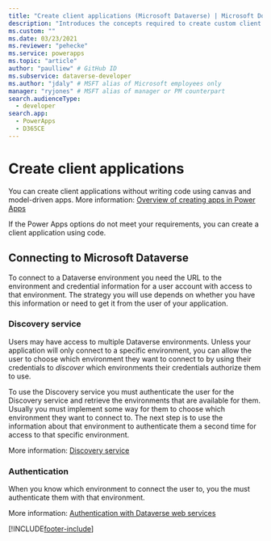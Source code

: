 ```yaml
---
title: "Create client applications (Microsoft Dataverse) | Microsoft Docs" # Intent and product brand in a unique string of 43-59 chars including spaces
description: "Introduces the concepts required to create custom client applications that connect to Microsoft Dataverse using code." # 115-145 characters including spaces. This abstract displays in the search result.
ms.custom: ""
ms.date: 03/23/2021
ms.reviewer: "pehecke"
ms.service: powerapps
ms.topic: "article"
author: "paulliew" # GitHub ID
ms.subservice: dataverse-developer
ms.author: "jdaly" # MSFT alias of Microsoft employees only
manager: "ryjones" # MSFT alias of manager or PM counterpart
search.audienceType: 
  - developer
search.app: 
  - PowerApps
  - D365CE
---
```


# Create client applications

You can create client applications without writing code using canvas and model-driven apps.
More information: [Overview of creating apps in Power Apps](../../maker/index.md)

If the Power Apps options do not meet your requirements, you can create a client application using code.

## Connecting to Microsoft Dataverse

To connect to a Dataverse environment you need the URL to the environment and credential information for a user account with access to that environment. The strategy you will use depends on whether you have this information or need to get it from the user of your application.

### Discovery service

Users may have access to multiple Dataverse environments. Unless your application will only connect to a specific environment, you can allow the user to choose which environment they want to connect to by using their credentials to *discover* which environments their credentials authorize them to use.

To use the Discovery service you must authenticate the user for the Discovery service and retrieve the environments that are available for them. Usually you must implement some way for them to choose which environment they want to connect to. The next step is to use the information about that environment to authenticate them a second time for access to that specific environment.

More information: [Discovery service](discovery-service.md)

### Authentication

When you know which environment to connect the user to, you the must authenticate them with that environment.

More information: [Authentication with Dataverse web services](authentication.md)


[!INCLUDE[footer-include](../../includes/footer-banner.md)]
